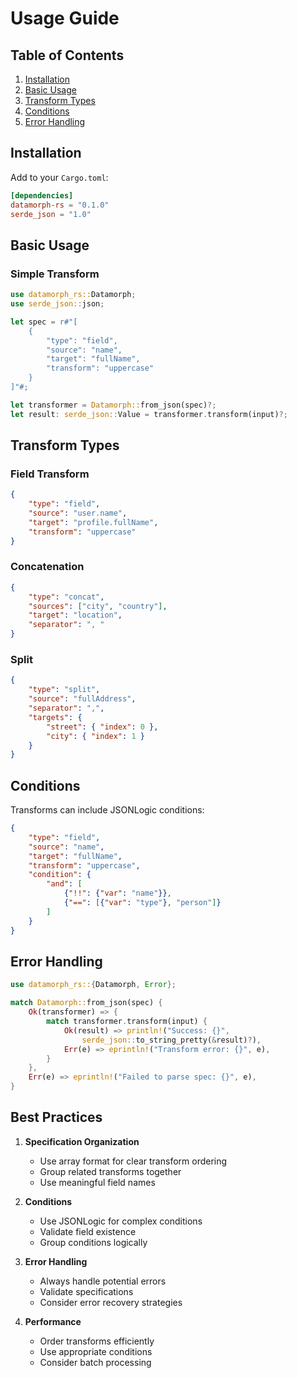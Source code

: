 # Usage Guide

## Table of Contents

1. [Installation](#installation)
2. [Basic Usage](#basic-usage)
3. [Transform Types](#transform-types)
4. [Conditions](#conditions)
5. [Error Handling](#error-handling)

## Installation

Add to your `Cargo.toml`:
```toml
[dependencies]
datamorph-rs = "0.1.0"
serde_json = "1.0"
```

## Basic Usage

### Simple Transform
```rust
use datamorph_rs::Datamorph;
use serde_json::json;

let spec = r#"[
    {
        "type": "field",
        "source": "name",
        "target": "fullName",
        "transform": "uppercase"
    }
]"#;

let transformer = Datamorph::from_json(spec)?;
let result: serde_json::Value = transformer.transform(input)?;
```

## Transform Types

### Field Transform
```json
{
    "type": "field",
    "source": "user.name",
    "target": "profile.fullName",
    "transform": "uppercase"
}
```

### Concatenation
```json
{
    "type": "concat",
    "sources": ["city", "country"],
    "target": "location",
    "separator": ", "
}
```

### Split
```json
{
    "type": "split",
    "source": "fullAddress",
    "separator": ",",
    "targets": {
        "street": { "index": 0 },
        "city": { "index": 1 }
    }
}
```

## Conditions

Transforms can include JSONLogic conditions:

```json
{
    "type": "field",
    "source": "name",
    "target": "fullName",
    "transform": "uppercase",
    "condition": {
        "and": [
            {"!!": {"var": "name"}},
            {"==": [{"var": "type"}, "person"]}
        ]
    }
}
```

## Error Handling

```rust
use datamorph_rs::{Datamorph, Error};

match Datamorph::from_json(spec) {
    Ok(transformer) => {
        match transformer.transform(input) {
            Ok(result) => println!("Success: {}", 
                serde_json::to_string_pretty(&result)?),
            Err(e) => eprintln!("Transform error: {}", e),
        }
    },
    Err(e) => eprintln!("Failed to parse spec: {}", e),
}
```

## Best Practices

1. **Specification Organization**
   - Use array format for clear transform ordering
   - Group related transforms together
   - Use meaningful field names

2. **Conditions**
   - Use JSONLogic for complex conditions
   - Validate field existence
   - Group conditions logically

3. **Error Handling**
   - Always handle potential errors
   - Validate specifications
   - Consider error recovery strategies

4. **Performance**
   - Order transforms efficiently
   - Use appropriate conditions
   - Consider batch processing